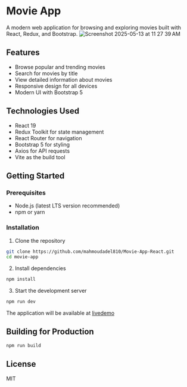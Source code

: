 <!-- @format -->

# Movie App

A modern web application for browsing and exploring movies built with React, Redux, and Bootstrap.
 ![Screenshot 2025-05-13 at 11 27 39 AM](https://github.com/user-attachments/assets/325e10d2-feaf-44a4-ba83-f527f574d2f0)

## Features

- Browse popular and trending movies
- Search for movies by title
- View detailed information about movies
- Responsive design for all devices
- Modern UI with Bootstrap 5

## Technologies Used

- React 19
- Redux Toolkit for state management
- React Router for navigation
- Bootstrap 5 for styling
- Axios for API requests
- Vite as the build tool

## Getting Started

### Prerequisites

- Node.js (latest LTS version recommended)
- npm or yarn

### Installation

1. Clone the repository

```bash
git clone https://github.com/mahmoudadel810/Movie-App-React.git
cd movie-app
```


2. Install dependencies

```bash
npm install
```

3. Start the development server

```bash
npm run dev
```

The application will be available at [livedemo](https://movie-app-theta-lac.vercel.app/)

## Building for Production

```bash
npm run build
```

## License

MIT
